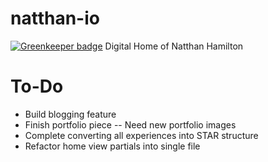 # natthan-io

[![Greenkeeper badge](https://badges.greenkeeper.io/natthanhamilton/natthan-io.svg)](https://greenkeeper.io/)
Digital Home of Natthan Hamilton

# To-Do
- Build blogging feature
- Finish portfolio piece
-- Need new portfolio images
- Complete converting all experiences into STAR structure
- Refactor home view partials into single file
